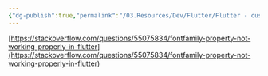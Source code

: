 ```yaml
---
{"dg-publish":true,"permalink":"/03.Resources/Dev/Flutter/Flutter - custom font 적용/","tags":["dev","flutter"],"noteIcon":""}
---
```




[https://stackoverflow.com/questions/55075834/fontfamily-property-not-working-properly-in-flutter](https://stackoverflow.com/questions/55075834/fontfamily-property-not-working-properly-in-flutter)